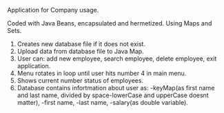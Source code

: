 Application for Company usage.

Coded with Java Beans, encapsulated and hermetized. Using Maps and Sets.

1. Creates new database file if it does not exist.
2. Upload data from database file to Java Map.
3. User can: add new employee, search employee, delete employee, exit application.
4. Menu rotates in loop until user hits number 4 in main menu.
5. Shows current number status of employees.
6. Database contains infortmation about user as:
    -keyMap(as first name and last name, divided by space-lowerCase and upperCase doesnt matter), 
    -first name,
    -last name,
    -salary(as double variable).
  
